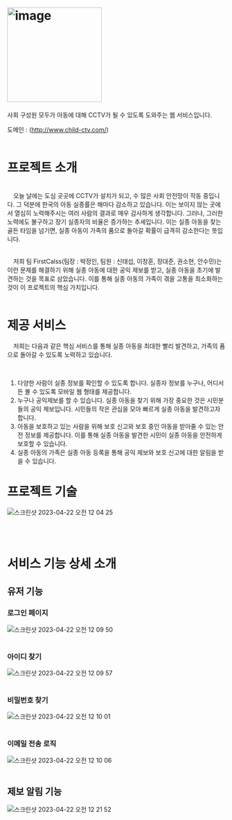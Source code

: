 # <img width="218" alt="image" src="https://user-images.githubusercontent.com/97227920/233664150-1a6a6e7b-b9a5-4502-9990-ece8c6963d67.png">

사회 구성원 모두가 아동에 대해 CCTV가 될 수 있도록 도와주는 웹 서비스입니다.

도메인 : (http://www.child-ctv.com/)
<br>
<br>

# 프로젝트 소개
<br>
  오늘 날에는 도심 곳곳에 CCTV가 설치가 되고, 수 많은 사회 안전망이 작동 중입니다. 그 덕분에 한국의 아동 실종률은 해마다 감소하고 있습니다.
이는 보이지 않는 곳에서 열심히 노력해주시는 여러 사람의 결과로 매우 감사하게 생각합니다. 
그러나, 그러한 노력에도 불구하고 장기 실종자의 비율은 증가하는 추세입니다. 
이는 실종 아동을 찾는 골든 타임을 넘기면, 실종 아동이 가족의 품으로 돌아갈 확률이 급격히 감소한다는 뜻입니다.
<br>
<br>

  저희 팀 FirstCalss(팀장 : 박정인, 팀원 : 신태섭, 이창훈, 장대준, 권소현, 안수민)는 이런 문제를 해결하기 위해 
실종 아동에 대한 공익 제보를 받고, 실종 아동을 초기에 발견하는 것을 목표로 삼았습니다. 
이를 통해 실종 아동의 가족이 겪을 고통을 최소화하는 것이 이 프로젝트의 핵심 가치입니다.
<br>
<br>

# 제공 서비스
  저희는 다음과 같은 핵심 서비스를 통해 실종 아동을 최대한 빨리 발견하고, 가족의 품으로 돌아갈 수 있도록 노력하고 있습니다.
  
  
  
1. 다양한 사람이 실종 정보를 확인할 수 있도록 합니다. 실종자 정보를 누구나, 어디서든 볼 수 있도록 모바일 웹 형태를 제공합니다.
2. 누구나 공익제보를 할 수 있습니다. 실종 아동을 찾기 위해 가장 중요한 것은 시민분들의 공익 제보입니다. 시민들의 작은 관심을 모아 빠르게 실종 아동을 발견하고자 합니다.
3. 아동을 보호하고 있는 사람을 위해 보호 신고와 보호 중인 아동을 받아줄 수 있는 안전 정보를 제공합니다. 이를 통해 실종 아동을 발견한 시민이 실종 아동을 안전하게 보호할 수 있습니다.
4. 실종 아동의 가족은 실종 아동 등록을 통해 공익 제보와 보호 신고에 대한 알림을 받을 수 있습니다.

# 프로젝트 기술
![스크린샷 2023-04-22 오전 12 04 25](https://user-images.githubusercontent.com/97227920/233669939-4fbc6eed-2c68-41e2-a728-659bc8795cee.png)

<br>
<br>

# 서비스 기능 상세 소개


## 유저 기능


### 로그인 페이지
![스크린샷 2023-04-22 오전 12 09 50](https://user-images.githubusercontent.com/97227920/233671726-29c340f6-a831-427b-b693-f6c92f347273.png)
<br>
<br>
### 아이디 찾기
![스크린샷 2023-04-22 오전 12 09 57](https://user-images.githubusercontent.com/97227920/233671872-229772ae-fc35-4e07-8940-8e08cbd94ba5.png)
<br>
<br>
### 비밀번호 찾기
![스크린샷 2023-04-22 오전 12 10 01](https://user-images.githubusercontent.com/97227920/233672011-66471ee2-cb18-4b21-a1d2-b0571967d59c.png)
<br>
<br>
### 이메일 전송 로직
![스크린샷 2023-04-22 오전 12 10 06](https://user-images.githubusercontent.com/97227920/233672084-81fc3a0d-f491-4be6-b9e4-1eb211306e87.png)
<br>
<br>


## 제보 알림 기능
![스크린샷 2023-04-22 오전 12 21 52](https://user-images.githubusercontent.com/97227920/233674406-762419b8-9c9d-422d-8d63-e1dc7715b68f.png)
